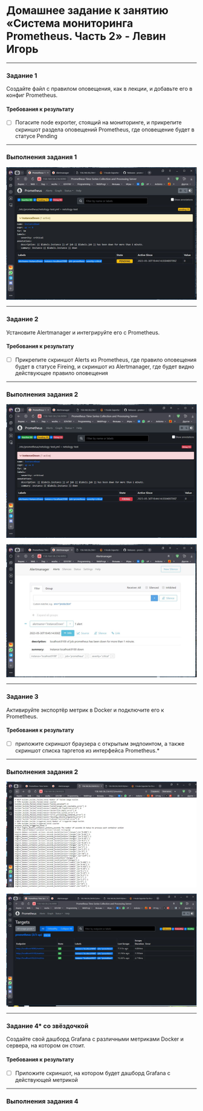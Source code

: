 # Домашнее задание к занятию «Система мониторинга Prometheus. Часть 2» - Левин Игорь

---

### Задание 1
Создайте файл с правилом оповещения, как в лекции, и добавьте его в конфиг Prometheus.

#### Требования к результату
- [ ] Погасите node exporter, стоящий на мониторинге, и прикрепите скриншот раздела оповещений Prometheus, где оповещение будет в статусе Pending

 ---

### Выполнения задания 1

 ![screen1](https://github.com/elekpow/hw-05/blob/main/Prometheus-Pending.JPG)  

 ---

### Задание 2
Установите Alertmanager и интегрируйте его с Prometheus.

#### Требования к результату
- [ ] Прикрепите скриншот Alerts из Prometheus, где правило оповещения будет в статусе Fireing, и скриншот из Alertmanager, где будет видно действующее правило оповещения

 ---

### Выполнения задания 2

 ![screen2](https://github.com/elekpow/hw-05/blob/main/Prometheus-Fireing.JPG)  
 
 
  ![screen3](https://github.com/elekpow/hw-05/blob/main/Alertmanager-Instance-Down.JPG)  




 ---

### Задание 3
Активируйте экспортёр метрик в Docker и подключите его к Prometheus.


#### Требования к результату
- [ ]  приложите скриншот браузера с открытым эндпоинтом, а также скриншот списка таргетов из интерфейса Prometheus.*

 ---
 
 ### Выполнения задания 2
 
 ![screen4](https://github.com/elekpow/hw-05/blob/main/Endpoint.JPG)  
 
 
 ![screen5](https://github.com/elekpow/hw-05/blob/main/targets.JPG)  
 
 
 
 
 ---


### Задание 4* со звёздочкой
Создайте свой дашборд Grafana с различными метриками Docker и сервера, на котором он стоит.


#### Требования к результату
- [ ]  Приложите скриншот, на котором будет дашборд Grafana с действующей метрикой

 ---
 
### Выполнения задания 4


 